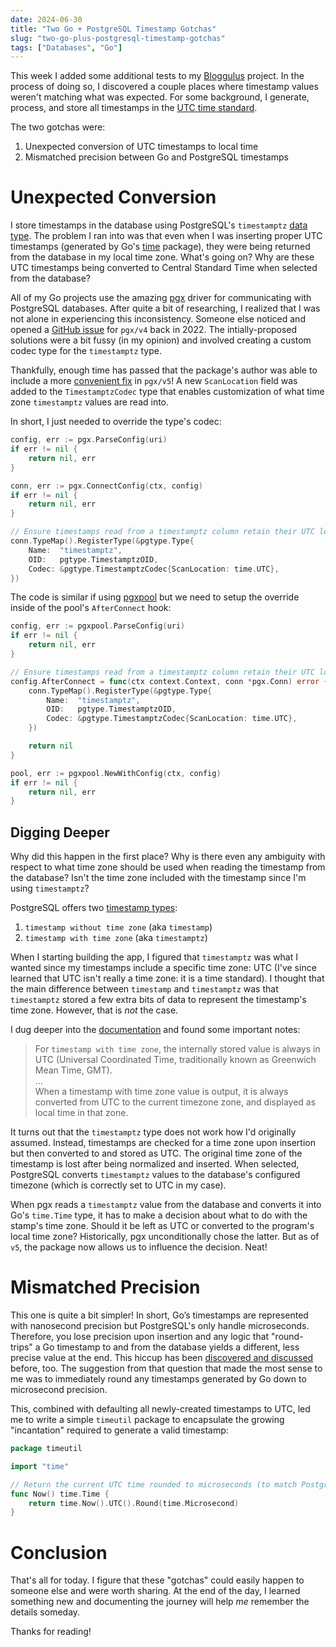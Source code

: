 ```yaml
---
date: 2024-06-30
title: "Two Go + PostgreSQL Timestamp Gotchas"
slug: "two-go-plus-postgresql-timestamp-gotchas"
tags: ["Databases", "Go"]
---
```


This week I added some additional tests to my [Bloggulus](https://github.com/theandrew168/bloggulus) project.
In the process of doing so, I discovered a couple places where timestamp values weren't matching what was expected.
For some background, I generate, process, and store all timestamps in the [UTC time standard](https://en.wikipedia.org/wiki/Coordinated_Universal_Time).

The two gotchas were:

1. Unexpected conversion of UTC timestamps to local time
2. Mismatched precision between Go and PostgreSQL timestamps

# Unexpected Conversion

I store timestamps in the database using PostgreSQL's `timestamptz` [data type](https://www.postgresql.org/docs/current/datatype-datetime.html).
The problem I ran into was that even when I was inserting proper UTC timestamps (generated by Go's [time](https://pkg.go.dev/time) package), they were being returned from the database in my local time zone.
What's going on?
Why are these UTC timestamps being converted to Central Standard Time when selected from the database?

All of my Go projects use the amazing [pgx](https://pkg.go.dev/github.com/jackc/pgx/v5) driver for communicating with PostgreSQL databases.
After quite a bit of researching, I realized that I was not alone in experiencing this inconsistency.
Someone else noticed and opened a [GitHub issue](https://github.com/jackc/pgx/issues/1195) for `pgx/v4` back in 2022.
The intially-proposed solutions were a bit fussy (in my opinion) and involved creating a custom codec type for the `timestamptz` type.

Thankfully, enough time has passed that the package's author was able to include a more [convenient fix](https://github.com/jackc/pgx/pull/1948) in `pgx/v5`!
A new `ScanLocation` field was added to the `TimestamptzCodec` type that enables customization of what time zone `timestamptz` values are read into.

In short, I just needed to override the type's codec:

```go
config, err := pgx.ParseConfig(uri)
if err != nil {
    return nil, err
}

conn, err := pgx.ConnectConfig(ctx, config)
if err != nil {
    return nil, err
}

// Ensure timestamps read from a timestamptz column retain their UTC location.
conn.TypeMap().RegisterType(&pgtype.Type{
    Name:  "timestamptz",
    OID:   pgtype.TimestamptzOID,
    Codec: &pgtype.TimestamptzCodec{ScanLocation: time.UTC},
})
```

The code is similar if using [pgxpool](https://pkg.go.dev/github.com/jackc/pgx/v5/pgxpool) but we need to setup the override inside of the pool's `AfterConnect` hook:

```go
config, err := pgxpool.ParseConfig(uri)
if err != nil {
    return nil, err
}

// Ensure timestamps read from a timestamptz column retain their UTC location.
config.AfterConnect = func(ctx context.Context, conn *pgx.Conn) error {
    conn.TypeMap().RegisterType(&pgtype.Type{
        Name:  "timestamptz",
        OID:   pgtype.TimestamptzOID,
        Codec: &pgtype.TimestamptzCodec{ScanLocation: time.UTC},
    })

    return nil
}

pool, err := pgxpool.NewWithConfig(ctx, config)
if err != nil {
    return nil, err
}
```

## Digging Deeper

Why did this happen in the first place?
Why is there even any ambiguity with respect to what time zone should be used when reading the timestamp from the database?
Isn't the time zone included with the timestamp since I'm using `timestamptz`?

PostgreSQL offers two [timestamp types](https://www.postgresql.org/docs/current/datatype-datetime.html):

1. `timestamp without time zone` (aka `timestamp`)
2. `timestamp with time zone` (aka `timestamptz`)

When I starting building the app, I figured that `timestamptz` was what I wanted since my timestamps include a specific time zone: UTC (I've since learned that UTC isn't really a time zone: it is a time standard).
I thought that the main difference between `timestamp` and `timestamptz` was that `timestamptz` stored a few extra bits of data to represent the timestamp's time zone.
However, that is _not_ the case.

I dug deeper into the [documentation](https://www.postgresql.org/docs/current/datatype-datetime.html#DATATYPE-DATETIME-INPUT-TIME-STAMPS) and found some important notes:

> For `timestamp with time zone`, the internally stored value is always in UTC (Universal Coordinated Time, traditionally known as Greenwich Mean Time, GMT).  
> ...  
> When a timestamp with time zone value is output, it is always converted from UTC to the current timezone zone, and displayed as local time in that zone.

It turns out that the `timestamptz` type does not work how I'd originally assumed.
Instead, timestamps are checked for a time zone upon insertion but then converted to and stored as UTC.
The original time zone of the timestamp is lost after being normalized and inserted.
When selected, PostgreSQL converts `timestamptz` values to the database's configured timezone (which is correctly set to UTC in my case).

When pgx reads a `timestamptz` value from the database and converts it into Go's `time.Time` type, it has to make a decision about what to do with the stamp's time zone.
Should it be left as UTC or converted to the program's local time zone?
Historically, pgx unconditionally chose the latter.
But as of `v5`, the package now allows us to influence the decision.
Neat!

# Mismatched Precision

This one is quite a bit simpler!
In short, Go’s timestamps are represented with nanosecond precision but PostgreSQL's only handle microseconds.
Therefore, you lose precision upon insertion and any logic that "round-trips" a Go timestamp to and from the database yields a different, less precise value at the end.
This hiccup has been [discovered and discussed](https://stackoverflow.com/questions/60433870/saving-time-time-in-golang-to-postgres-timestamp-with-time-zone-field) before, too.
The suggestion from that question that made the most sense to me was to immediately round any timestamps generated by Go down to microsecond precision.

This, combined with defaulting all newly-created timestamps to UTC, led me to write a simple `timeutil` package to encapsulate the growing "incantation" required to generate a valid timestamp:

```go
package timeutil

import "time"

// Return the current UTC time rounded to microseconds (to match PostgreSQL).
func Now() time.Time {
    return time.Now().UTC().Round(time.Microsecond)
}
```

# Conclusion

That's all for today.
I figure that these "gotchas" could easily happen to someone else and were worth sharing.
At the end of the day, I learned something new and documenting the journey will help _me_ remember the details someday.

Thanks for reading!
